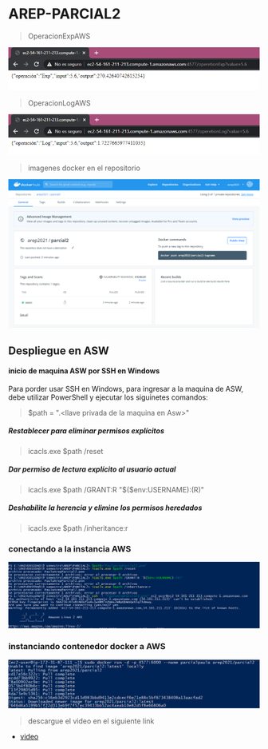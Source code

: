 # AREP-PARCIAL2


>OperacionExpAWS

![](https://github.com/PaulaSanchez810/AREP-PARCIAL2/blob/main/img/operationLog-AWS.png)

> OperacionLogAWS

![](https://github.com/PaulaSanchez810/AREP-PARCIAL2/blob/main/img/operationExp-AWS.png)

>imagenes docker en el repositorio

![](https://github.com/PaulaSanchez810/AREP-PARCIAL2/blob/main/img/dockerhub.png)

## Despliegue en ASW

#### inicio de maquina ASW por SSH en Windows
Para porder usar SSH en Windows, para ingresar a la maquina de ASW, debe utilizar PowerShell y ejecutar los siguinetes comandos:
> $path = ".\<llave privada de la maquina en Asw>"
##### Restablecer para eliminar permisos explícitos
> icacls.exe $path /reset
##### Dar permiso de lectura explícito al usuario actual
> icacls.exe $path /GRANT:R "$($env:USERNAME):(R)"
##### Deshabilite la herencia y elimine los permisos heredados
> icacls.exe $path /inheritance:r

### conectando a la instancia AWS

![](https://github.com/PaulaSanchez810/AREP-PARCIAL2/blob/main/img/img-SSHec2.png)

### instanciando contenedor docker a AWS
  
![](https://github.com/PaulaSanchez810/AREP-PARCIAL2/blob/main/img/ec2-docker.png)

> descargue el video en el siguiente link 

- [video](https://github.com/PaulaSanchez810/AREP-PARCIAL2/blob/main/img/Parcial2arep.mkv) 

